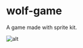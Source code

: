 # wolf-game

A game made with sprite kit.  

![alt](https://raw.githubusercontent.com/valine/wolf-game/master/renders/hunter.png)
